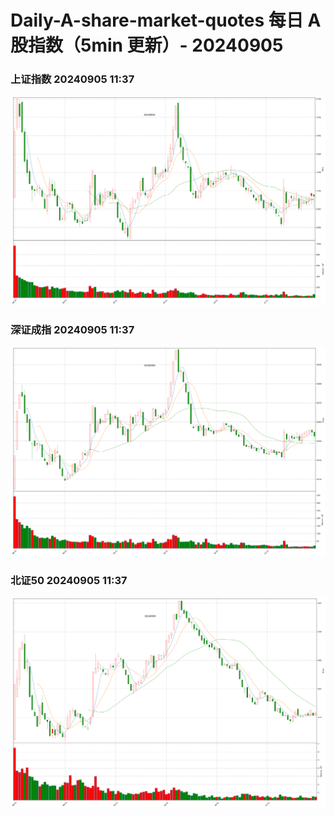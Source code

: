 
# Daily-A-share-market-quotes 每日 A 股指数（5min 更新）- 20240905

### 上证指数 20240905 11:37
![](./fig/2024/9/20240905-sh000001.png)

### 深证成指 20240905 11:37
![](./fig/2024/9/20240905-sz399001.png)

### 北证50 20240905 11:37
![](./fig/2024/9/20240905-bj899050.png)
